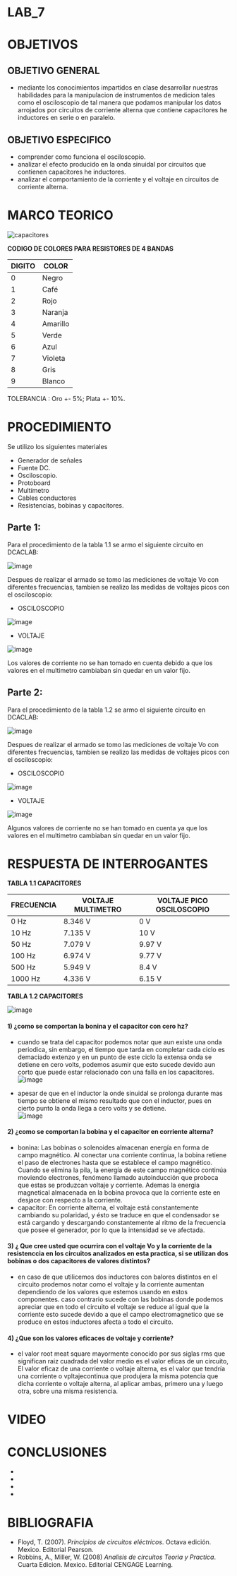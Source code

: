 # LAB_7


# OBJETIVOS

## OBJETIVO GENERAL 
- mediante los conocimientos impartidos en clase desarrollar nuestras habilidades para la manipulacion de instrumentos de medicion tales como el osciloscopio de tal manera que podamos manipular los datos arrojados por circuitos de corriente alterna que contiene capacitores he inductores en serie o en paralelo.  

## OBJETIVO ESPECIFICO
- comprender como funciona el osciloscopio.
- analizar el efecto producido en la onda sinuidal por circuitos que contienen capacitores he inductores.
- analizar el comportamiento de la corriente y el voltaje en circuitos de corriente alterna.
# MARCO TEORICO

![capacitores](https://user-images.githubusercontent.com/93361435/152892515-5b58dbc9-13c9-48c4-bb3c-85d0e7bffd16.jpg)


**CODIGO DE COLORES PARA RESISTORES DE 4 BANDAS** 

| DIGITO | COLOR |
|--------|------------|
| 0 | Negro |
| 1 | Café |
| 2 | Rojo |
| 3 | Naranja |
| 4 | Amarillo |
| 5 | Verde |
| 6 | Azul |
| 7 | Violeta |
| 8 | Gris |
| 9 | Blanco |

TOLERANCIA : Oro +- 5%; Plata +- 10%.



# PROCEDIMIENTO

Se utilizo los siguientes materiales 

- Generador de señales
- Fuente DC.
- Osciloscopio.
- Protoboard
- Multímetro
- Cables conductores
- Resistencias, bobinas y capacitores.


## Parte 1:

Para el procedimiento de la tabla 1.1 se armo el siguiente circuito en DCACLAB: 

![image](https://user-images.githubusercontent.com/93361435/152783023-831ae50b-0932-41b2-98e1-1b05c83d5684.png)

Despues de realizar el armado se tomo las mediciones de voltaje Vo con diferentes frecuencias, tambien se realizo las medidas de voltajes picos con el osciloscopio: 

- OSCILOSCOPIO

![image](https://user-images.githubusercontent.com/93361435/152783211-f789b1c6-4f0c-498e-8523-2ee7ad8f236a.png)

- VOLTAJE

![image](https://user-images.githubusercontent.com/93361435/152783261-aa173ebd-6c92-478b-9119-42c4e0839553.png)

Los valores de corriente no se han tomado en cuenta debido a que los valores en el multimetro cambiaban sin quedar en un valor fijo.

## Parte 2:

Para el procedimiento de la tabla 1.2 se armo el siguiente circuito en DCACLAB: 

![image](https://user-images.githubusercontent.com/93561706/152915505-8c594653-e7e1-4fae-855e-2fe7b8568ee9.png)

Despues de realizar el armado se tomo las mediciones de voltaje Vo con diferentes frecuencias, tambien se realizo las medidas de voltajes picos con el osciloscopio: 

- OSCILOSCOPIO

![image](https://user-images.githubusercontent.com/93561706/152915536-c3cddc6e-9e09-4472-b8cf-3d6100ad896e.png)

- VOLTAJE

![image](https://user-images.githubusercontent.com/93561706/152915561-ac93a20e-388c-409e-a7bd-fc5bc0020869.png)

Algunos valores de corriente no se han tomado en cuenta ya que los valores en el multimetro cambiaban sin quedar en un valor fijo.



# RESPUESTA DE INTERROGANTES

**TABLA 1.1 CAPACITORES**

| FRECUENCIA | VOLTAJE MULTIMETRO | VOLTAJE PICO OSCILOSCOPIO |
|------------|--------------------|---------------------------|
| 0 Hz | 8.346 V | 0 V |
| 10 Hz | 7.135 V | 10 V |
| 50 Hz | 7.079 V | 9.97 V |
| 100 Hz | 6.974 V | 9.77 V |
| 500 Hz | 5.949 V | 8.4 V |
| 1000 Hz | 4.336 V | 6.15 V |

**TABLA 1.2 CAPACITORES**

![image](https://user-images.githubusercontent.com/93561706/152915694-ec00519d-88d5-42d8-8603-448cbb0ba207.png)

#### 1) ¿como se comportan la bonina y el capacitor con cero hz?
- cuando se trata del capacitor podemos notar que aun existe una onda periodica, sin embargo, el tiempo que tarda en completar cada ciclo es demaciado extenzo y en un punto de este ciclo la extensa onda se detiene en cero volts, podemos asumir que esto sucede devido aun corto que puede estar relacionado con una falla en los capacitores.  
![image](https://user-images.githubusercontent.com/93398718/152890627-3d702be4-485c-4c5c-9542-e67e450ac647.png)

- apesar de que en el inductor la onde sinuidal se prolonga durante mas tiempo se obtiene el mismo resultado que con el inductor, pues en cierto punto la onda llega a cero volts y se detiene.  
![image](https://user-images.githubusercontent.com/93398718/152890295-549b45d7-3a2d-46f1-ba4e-4eda52c9e9bf.png)
 
#### 2) ¿como se comportan la bobina y el capacitor en corriente alterna?

- bonina: Las bobinas o solenoides almacenan energía en forma de campo magnético. Al conectar una corriente continua, la bobina retiene el paso de electrones hasta que se establece el campo magnético. Cuando se elimina la pila, la energía de este campo magnético continúa moviendo electrones, fenómeno llamado autoinducción que proboca que estas se produzcan voltaje y corriente. Ademas la energia magnetical almacenada en la bobina provoca que la corriente este en desjace con respecto a la corriente.
- capacitor: En corriente alterna, el voltaje está constantemente cambiando su polaridad, y ésto se traduce en que el condensador se está cargando y descargando constantemente al ritmo de la frecuencia que posee el generador, por lo que la intensidad se ve afectada.

#### 3) ¿ Que cree usted que ocurrira con el voltaje Vo y la corriente de la resistenccia en los circuitos analizados en esta practica, si se utilizan dos bobinas o dos capacitores de valores distintos?
- en caso de que utilicemos dos inductores con balores distintos en el circuito prodemos notar como el voltaje y la corriente aumentan dependiendo de los valores que estemos usando en estos componentes. caso contrario sucede con las bobinas donde podemos apreciar que en todo el circuito el voltaje se reduce al igual que la corriente esto sucede devido a que el campo electromagnetico que se produce en estos inductores afecta a todo el circuito.


#### 4) ¿Que son los valores eficaces de voltaje y corriente?
- el valor root meat square mayormente conocido por sus siglas rms que significan raiz cuadrada del valor medio es el valor eficas de un circuito, El valor eficaz de una corriente o voltaje alterna, es el valor que tendría una corriente o vpltajecontinua que produjera la misma potencia que dicha corriente o voltaje alterna, al aplicar ambas, primero una y luego otra, sobre una misma resistencia.



# VIDEO


# CONCLUSIONES

-
-
-
-

# BIBLIOGRAFIA

- Floyd, T. (2007). *Principios de circuitos eléctricos*. Octava edición. Mexico. Editorial Pearson.
- Robbins, A., Miller, W. (2008) *Analisis de circuitos Teoria y Practica*. Cuarta Edicion. Mexico. Editorial CENGAGE Learning.

